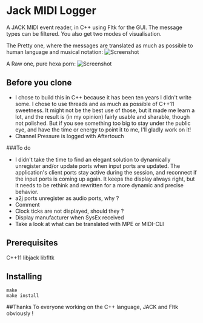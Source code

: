 # Jack MIDI Logger

A JACK MIDI event reader, in C++ using Fltk for the GUI.
The message types can be filtered. You also get two modes of visualisation.

The Pretty one, where the messages are translated as much as possible to human language and musical notation:
![Screenshot](doc/pretty.png)

A Raw one, pure hexa porn:
![Screenshot](doc/raw.png)

## Before you clone

* I chose to build this in C++ because it has been ten years I didn't write some. I chose to use threads and as much as possible of C++11 sweetness. It might not be the best use of those, but it made me learn a lot, and the result is (in my opinion) fairly usable and sharable, though not polished. But if you see something too big to stay under the public eye, and have the time or energy to point it to me, I'll gladly work on it!
* Channel Pressure is logged with Aftertouch

###To do

* I didn't take the time to find an elegant solution to dynamically unregister and/or update ports when input ports are updated. The application's client ports stay active during the session,
and reconnect if the input ports is coming up again. It keeps the display always right, but it needs to be rethink and rewritten for a more dynamic and precise behavior.
* a2j ports unregister as audio ports, why ?
* Comment
* Clock ticks are not displayed, should they ?
* Display manufacturer when SysEx received
* Take a look at what can be translated with MPE or MIDI-CLI

## Prerequisites

C++11
libjack
libfltk

## Installing
```
make
make install
```

##Thanks
To everyone working on the C++ language, JACK and Fltk obviously !

